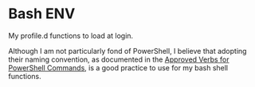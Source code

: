 # Bash ENV

My profile.d functions to load at login.

Although I am not particularly fond of PowerShell, I believe that adopting their naming convention, as documented in the [Approved Verbs for PowerShell Commands](https://learn.microsoft.com/en-us/powershell/scripting/developer/cmdlet/approved-verbs-for-windows-powershell-commands), is a good practice to use for my bash shell functions.
